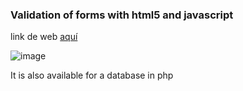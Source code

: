 ### Validation of forms with html5 and javascript

link de web [aquí](https://yanchapanta.github.io/validadarForm/)

![image](https://user-images.githubusercontent.com/34762008/79363508-9b001e00-7f0d-11ea-8f46-e3c744798d75.png)

It is also available for a database in php

